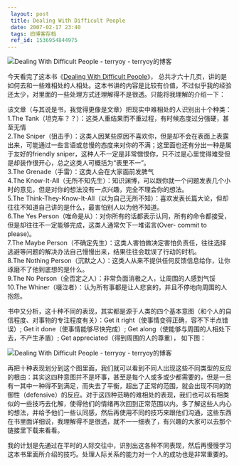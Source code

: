 ```yaml
---
 layout: post
 title: Dealing With Difficult People
 date: 2007-02-17 23:40
 tags: 旧博客存档
 ref_id: 1536954844975
---
```

![Dealing With Difficult People - terryoy -
terryoy的博客](http://imglf5.nosdn0.126.net/img/d3RhVFdGTXZTU3FWYjUvU0NEZTFhb1ZKemJwODJzTlZBWFV4aHpvUnBaZ05hTlJFRElSTzJBPT0.jpg)

今天看完了这本书《[Dealing With Difficult
People](http://www.yourbooklib.com/ShowBook.asp?BookId=1014)》，
总共才六十几页，讲的是如何去和一些难相处的人相处。这本书讲的内容是比较有价值，不过似乎我的经验还太少，对里面的一些处理方式还理解得不是很透。只能将我理解的介绍一下：

该文章（与其说是书，我觉得更像是文章）把现实中难相处的人识别出十个种类：  
1.The Tank（坦克车？？）：这类人重结果而不重过程，有时候态度过分强硬，甚至无情  
2.The
Sniper（狙击手）：这类人因某些原因不喜欢你，但是却不会在表面上表露出来，可能通过一些言语或怠慢的态度来对你的不满；这里面也还有分出一种是属于友好的friendly
sniper，这种人不一定是非常憎恨你，只不过是心里觉得难受但是却装作很开心，总之这类人可概括为“表里不一”。  
3.The Grenade（手雷）：这类人会在大家面前发脾气  
4.The Know-It-All（无所不知先生）：知识渊博，可以跟你就一个问题发表几个小时的意见，但是对你的想法没有一点兴趣，完全不理会你的想法。  
5.The Think-They-Know-It-All（以为自己无所不知）：喜欢发表长篇大论，但却往往不知道自己讲的是什么，最害怕别人以为他不知道。  
6.The Yes Person（唯命是从）：对你所有的话都表示认同，所有的命令都接受，但是却往往不一定能够完成，这类人通常欠下一堆诺言(Over-
commit to please)。  
7.The Maybe Person（不确定先生）：这类人害怕做决定害怕负责任，往往选择逃避等问题的解决办法自己慢慢出来，结果往往会耽误了行动的时机。  
8.The Nothing Person（沉默之人）：这类人从来不提供任何反馈信息给你，让你琢磨不了他到底想的是什么。  
9.The No Person（全否定之人）：非常负面消极之人，让周围的人感到气馁  
10.The Whiner（啜泣者）：认为所有事都是让人悲哀的，并且不停地向周围的人抱怨。

书中又分析，这十种不同的表现，其实都是源于人类的四个基本意图（和个人的自信程度、对事物的专注程度有关）：Get it
right（使事情变得正确，容不下半点错误）; Get it done（使事情能够尽快完成）; Get along（使能够与周围的人相处下去，不产生矛盾）;
Get appreciated（得到周围的人的尊重）， 如下图：

![Dealing With Difficult People - terryoy -
terryoy的博客](http://imglf5.nosdn0.126.net/img/d3RhVFdGTXZTU3FWYjUvU0NEZTFhaWtUVEpYTFBnWFFxOVRrd0RBNWl4S1dOSVlPcVFOeklRPT0.jpg)



再把十种表现划分到这个图里面，我们就可以看到不同人出现这些不同类型的反应的根由：其实这四种意图并不是坏事，甚至是每个人或多或少都需要的，但是一旦有一其中一种得不到满足，而失去了平衡，超出了正常的范围，就会出现不同的防御性（defensive）的反应。对于这四种范畴的难相处的表现，我们也可以有相类似的一些技巧去化解，使得他们的情绪再次回到正常范围以内。多了解这些人内心的想法，并给予他们一些认同感，然后再使用不同的技巧来跟他们沟通，这些东西在书里面详细说，我理解得不是很透，就不一一细表了，有兴趣的大家可以去那个链接里下载来看看。



我的计划是先通过在平时的人际交往中，识别出这各种不同表现，然后再慢慢学习这本书里面所介绍的技巧。处理人际关系的能力对一个人的成功也是非常重要的。

